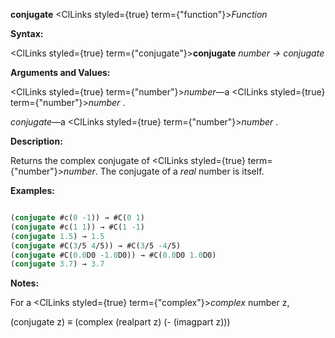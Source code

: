 **conjugate** <ClLinks styled={true} term={"function"}><i>Function</i></ClLinks> 



**Syntax:** 



<ClLinks styled={true} term={"conjugate"}><b>conjugate</b></ClLinks> *number → conjugate* 



**Arguments and Values:** 



<ClLinks styled={true} term={"number"}><i>number</i></ClLinks>—a <ClLinks styled={true} term={"number"}><i>number</i></ClLinks> . 



*conjugate*—a <ClLinks styled={true} term={"number"}><i>number</i></ClLinks> . 



**Description:** 



Returns the complex conjugate of <ClLinks styled={true} term={"number"}><i>number</i></ClLinks>. The conjugate of a *real* number is itself. 



 



 



**Examples:**
```lisp

(conjugate #c(0 -1)) → #C(0 1) 
(conjugate #c(1 1)) → #C(1 -1) 
(conjugate 1.5) → 1.5 
(conjugate #C(3/5 4/5)) → #C(3/5 -4/5) 
(conjugate #C(0.0D0 -1.0D0)) → #C(0.0D0 1.0D0) 
(conjugate 3.7) → 3.7 

```
**Notes:** 



For a <ClLinks styled={true} term={"complex"}><i>complex</i></ClLinks> number z, 



(conjugate z) *≡* (complex (realpart z) (- (imagpart z))) 




